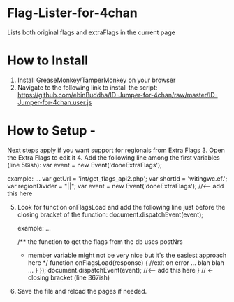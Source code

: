 # Flag-Lister-for-4chan
Lists both original flags and extraFlags in the current page

# How to Install
1. Install GreaseMonkey/TamperMonkey on your browser
2. Navigate to the following link to install the script:
   https://github.com/ebinBuddha/ID-Jumper-for-4chan/raw/master/ID-Jumper-for-4chan.user.js

# How to Setup - 
Next steps apply if you want support for regionals from Extra Flags
3. Open the Extra Flags to edit it
4. Add the following line among the first variables (line 56ish):
   var event = new Event('doneExtraFlags');
   
   example:
   ...
   var getUrl = 'int/get_flags_api2.php';
   var shortId = 'witingwc.ef.';
   var regionDivider = "||";
   var event = new Event('doneExtraFlags');   //<-- add this here
   
5. Look for function onFlagsLoad and add the following line just before the closing bracket of the function:
   document.dispatchEvent(event);
   
   example:
   ...
   
   /** the function to get the flags from the db uses postNrs
   *  member variable might not be very nice but it's the easiest approach here */
   function onFlagsLoad(response) {
    //exit on error
	... blah blah ...
           }
       });
	   document.dispatchEvent(event);  //<-- add this here
   }  // <- closing bracket (line 367ish)
   
6. Save the file and reload the pages if needed.